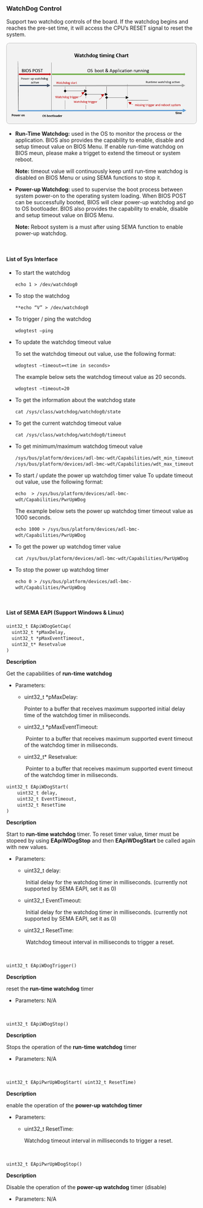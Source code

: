 ### WatchDog Control

Support two watchdog controls of the board. If the watchdog begins and reaches the pre-set time, it will access the CPU’s RESET signal to reset the system.

![watchdog_timing_chart](WatchDog.assets/watchdog_timing_chart.png)



* **Run-Time Watchdog:** used in the OS to monitor the process or the application. BIOS also provides the capability to enable, disable and setup timeout value on BIOS Menu. If enable run-time watchdog on BIOS meun, please make a trigget to extend the timeout or system reboot.

  **Note:** timeout value will continuously keep until run-time watchdog is disabled on BIOS Menu or using SEMA functions to stop it.  



* **Power-up Watchdog:** used to supervise the boot process between system power-on to the operating system loading. When BIOS POST can be successfully booted, BIOS will clear power-up watchdog and go to OS bootloader. BIOS also provides the capability to enable, disable and setup timeout value on BIOS Menu.  

  **Note:** Reboot system is a must after using SEMA function to enable power-up watchdog.

<br />



#### List of Sys Interface 

* To start the watchdog
  ```
  echo 1 > /dev/watchdog0
  ```
  
* To stop the watchdog
  ```
  **echo “V” > /dev/watchdog0
  ```
  
* To trigger / ping the watchdog
  ```
  wdogtest –ping
  ```
  
* To update the watchdog timeout value

  To set the watchdog timeout out value, use the following format:
  ```
  wdogtest –timeout=<time in seconds>
  ```
  
  The example below sets the watchdog timeout value as 20 seconds.
  ```
  wdogtest –timeout=20
  ```

* To get the information about the watchdog state
  ```
  cat /sys/class/watchdog/watchdog0/state
  ```
* To get the current watchdog timeout value
  ```
  cat /sys/class/watchdog/watchdog0/timeout
  ```
* To get minimum/maximum watchdog timeout value
  ```
  /sys/bus/platform/devices/adl-bmc-wdt/Capabilities/wdt_min_timeout
  /sys/bus/platform/devices/adl-bmc-wdt/Capabilities/wdt_max_timeout
  ```
  
* To start / update the power up watchdog timer value
  To update timeout out value, use the following format:
  ```
  echo  > /sys/bus/platform/devices/adl-bmc-wdt/Capabilities/PwrUpWDog
  ```
  The example below sets the power up watchdog timer timeout value as 1000 seconds.      
  ```
  echo 1000 > /sys/bus/platform/devices/adl-bmc-wdt/Capabilities/PwrUpWDog
  ```
  
* To get the power up watchdog timer value
  ```
  cat /sys/bus/platform/devices/adl-bmc-wdt/Capabilities/PwrUpWDog
  ```

* To stop the power up watchdog timer
  ```
  echo 0 > /sys/bus/platform/devices/adl-bmc-wdt/Capabilities/PwrUpWDog
  ```



<br />

#### List of SEMA EAPI (Support Windows & Linux)


  ```
uint32_t EApiWDogGetCap(
    uint32_t *pMaxDelay,
    uint32_t *pMaxEventTimeout,
    uint32_t* Resetvalue
)
  ```

**Description**

Get the capabilities of **run-time watchdog**

* Parameters:

  * uint32_t *pMaxDelay:

    Pointer to a buffer that receives maximum supported initial delay time of the watchdog timer 		in miliseconds.

  * uint32_t *pMaxEventTimeout:

    ​		Pointer to a buffer that receives maximum supported event timeout of the watchdog timer in 		miliseconds.

  * uint32_t* Resetvalue:

    ​		Pointer to a buffer that receives maximum supported event timeout of the watchdog timer in 		miliseconds.


```
uint32_t EApiWDogStart(
    uint32_t delay,
    uint32_t EventTimeout,
    uint32_t ResetTime
)
```

**Description**

Start to **run-time watchdog** timer. To reset timer value, timer must be stopeed by using **EApiWDogStop** and then **EApiWDogStart** be called again with new values.  

* Parameters:

  * uint32_t delay:

    ​		Initial delay for the watchdog timer in milliseconds. (currently not supported by SEMA EAPI, set  	    it as 0)

  * uint32_t EventTimeout:

    ​		Initial delay for the watchdog timer in milliseconds. (currently not supported by SEMA EAPI, set    	    it as 0)

  * uint32_t ResetTime:

    ​		Watchdog timeout interval in milliseconds to trigger a reset.


<br />


```
uint32_t EApiWDogTrigger()
```

**Description**

reset the **run-time watchdog** timer

* Parameters: N/A



<br />


```
uint32_t EApiWDogStop()
```

**Description**

Stops the operation of the **run-time watchdog** timer

* Parameters: N/A


<br />


```
uint32_t EApiPwrUpWDogStart( uint32_t ResetTime)
```

**Description**

enable the operation of the **power-up watchdog timer**

* Parameters:

  * uint32_t ResetTime:

    Watchdog timeout interval in milliseconds to trigger a reset.


<br />


```
uint32_t EApiPwrUpWDogStop()
```

**Description**

Disable the operation of the **power-up watchdog** timer (disable)

* Parameters: N/A

```

```